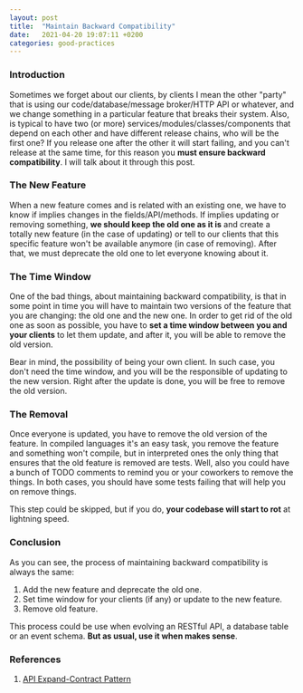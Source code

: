 ```yaml
---
layout: post
title:  "Maintain Backward Compatibility"
date:   2021-04-20 19:07:11 +0200
categories: good-practices
---
```

### Introduction

Sometimes we forget about our clients, by clients I mean the other "party" that is using our code/database/message broker/HTTP API 
or whatever, and we change something in a particular feature that breaks their system. Also, is typical to have two (or more) services/modules/classes/components 
that depend on each other and have different release chains, who will be the first one? If you release one after the other 
it will start failing, and you can't release at the same time, for this reason you **must ensure backward compatibility**. I 
will talk about it through this post.

### The New Feature

When a new feature comes and is related with an existing one, we have to know if implies changes in the fields/API/methods. 
If implies updating or removing something, **we should keep the old one as it is** and create a totally new feature 
(in the case of updating) or tell to our clients that this specific feature won't be available anymore (in case of removing). 
After that, we must deprecate the old one to let everyone knowing about it.

### The Time Window

One of the bad things, about maintaining backward compatibility, is that in some point in time you will have to maintain two versions 
of the feature that you are changing: the old one and the new one. In order to get rid of the old one as soon as possible, you have 
to **set a time window between you and your clients** to let them update, and after it, you will be able to remove the old version.

Bear in mind, the possibility of being your own client. In such case, you don't need the time window, and you will be the 
responsible of updating to the new version. Right after the update is done, you will be free to remove the old version.

### The Removal

Once everyone is updated, you have to remove the old version of the feature. In compiled languages it's an easy task, you 
remove the feature and something won't compile, but in interpreted ones the only thing that ensures that the old feature is 
removed are tests. Well, also you could have a bunch of TODO comments to remind you or your coworkers to remove the things. 
In both cases, you should have some tests failing that will help you on remove things.

This step could be skipped, but if you do, **your codebase will start to rot** at lightning speed.

### Conclusion

As you can see, the process of maintaining backward compatibility is always the same:

1. Add the new feature and deprecate the old one.
2. Set time window for your clients (if any) or update to the new feature.
3. Remove old feature.

This process could be use when evolving an RESTful API, a database table or an event schema. **But as usual, use it when makes 
sense**.

### References

1. [API Expand-Contract Pattern](https://martinfowler.com/bliki/ParallelChange.html)